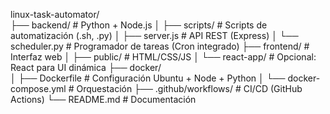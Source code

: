 linux-task-automator/  
├── backend/                  # Python + Node.js
│   ├── scripts/              # Scripts de automatización (.sh, .py)
│   ├── server.js             # API REST (Express)
│   └── scheduler.py          # Programador de tareas (Cron integrado)
├── frontend/                 # Interfaz web
│   ├── public/               # HTML/CSS/JS
│   └── react-app/            # Opcional: React para UI dinámica
├── docker/                   
│   ├── Dockerfile            # Configuración Ubuntu + Node + Python
│   └── docker-compose.yml    # Orquestación
├── .github/workflows/        # CI/CD (GitHub Actions)
└── README.md                 # Documentación